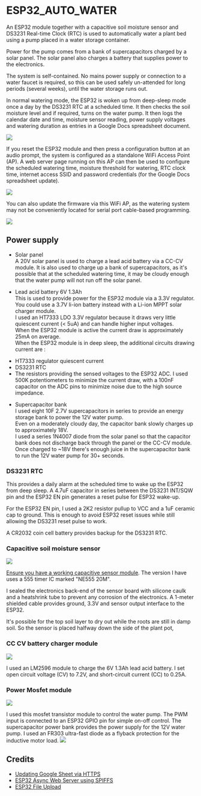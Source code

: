 # ESP32_AUTO_WATER

An ESP32 module together with a capacitive soil moisture sensor and DS3231 Real-time Clock (RTC) is used to automatically water a plant bed using a pump placed in a water storage container. 

Power for the pump comes from a bank of supercapacitors charged by a solar panel. The solar panel also charges a battery that supplies power to the electronics.

The system is self-contained. No mains power supply or connection to a water faucet is required, so this can be used safely un-attended for long periods (several weeks), until the water storage runs out.

In normal watering mode, the ESP32 is woken up from deep-sleep mode once a day by the DS3231 RTC at a scheduled time. It then checks the soil moisture level and if required, turns on the water pump. It then logs the calendar date and time, moisture sensor reading, power supply voltages and watering duration as entries in a Google Docs spreadsheet document. 

<img src="docs/autowater_gs_update.png" />

If you reset the ESP32 module and then press a configuration button at an audio prompt, the system is configured as a standalone WiFi Access Point (AP). A web server page running on this AP can then be used to configure the scheduled watering time, moisture threshold for watering, RTC clock time, internet access SSID and password credentials (for the Google Docs spreadsheet update). 

<img src="docs/ap_config_homepage.png" />

You can also update the firmware via this WiFi AP, as the watering system may not be conveniently located for serial port cable-based programming.

<img src="docs/ap_firmware_update.png" />

## Power supply

* Solar panel<br>
A 20V solar panel is used to charge a lead acid battery via a CC-CV module. It is also used to charge up a bank of supercapacitors, as it's possible that at the scheduled watering time, it may be cloudy enough that the water pump will not run off the solar panel.

* Lead acid battery 6V 1.3Ah<br>
This is used to provide power for the ESP32 module via a 3.3V regulator. You could use a 3.7V li-ion battery instead with a Li-ion MPPT solar charger module.<br>
I used an HT7333 LDO 3.3V regulator because it draws very little quiescent current (< 5uA) and can handle higher input voltages. <br>
When the ESP32 module is active the current draw is approximately 25mA on average. <br>
When the ESP32 module is in deep sleep, the additional circuits drawing current are :
- HT7333 regulator quiescent current
- DS3231 RTC
- The resistors providing the sensed voltages to the ESP32 ADC. I used 500K potentiometers to minimize the current draw, with a 100nF capacitor on the ADC pins to minimize noise due to the high source impedance.

* Supercapacitor bank<br>
I used eight 10F 2.7V supercapacitors in series to provide an energy storage bank to power the 12V water pump.<br>
Even on a moderately cloudy day, the capacitor bank slowly charges up to approximately 18V.<br>
I used a series 1N4007 diode from the solar panel so that the capacitor bank does not discharge back through the panel or the CC-CV module. Once charged to ~18V there's enough juice in the supercapacitor bank to run the 12V water pump for 30+ seconds.

### DS3231 RTC 
This provides a daily alarm at the scheduled time to wake up the ESP32 from deep sleep. A 4.7uF capacitor in series between the DS3231 INT/SQW pin and the ESP32 EN pin generates a reset pulse for ESP32 wake-up.

For the ESP32 EN pin, I used a 2K2 resistor pullup to VCC and a 1uF ceramic cap to ground. This is enough to avoid ESP32 reset issues while still allowing the DS3231 reset pulse to work.

A CR2032 coin cell battery provides backup for the DS3231 RTC. 

### Capacitive soil moisture sensor
<img src="docs/capacitive_sensor.png" />

[Ensure you have a working capacitive sensor module](https://www.youtube.com/watch?v=IGP38bz-K48). The version I have uses a 555 timer IC marked "NE555 20M". 

I sealed the electronics back-end of the sensor board with silicone caulk and a heatshrink tube to prevent any corrosion of the electronics. A 1-meter shielded cable provides ground, 3.3V and sensor output interface to the ESP32.

It's possible for the top soil layer to dry out while the roots are still in damp soil. So the sensor is placed halfway down the side of the plant pot, 

### CC CV battery charger module

<img src="docs/cc_cv_module.png" />

I used an LM2596 module to charge the 6V 1.3Ah lead acid battery. I set open circuit voltage (CV) to 7.2V, and short-circuit current (CC) to 0.25A.

### Power Mosfet module

<img src="docs/mosfet_control_module.png" />

I used this mosfet transistor module to control the water pump. The PWM input is connected to an ESP32 GPIO pin for simple on-off control. 
The supercapacitor power bank provides the power supply for the 12V water pump. I used an FR303 ultra-fast diode as a flyback protection for the inductive motor load.
<img src="docs/LR7843-MOSFET-Control-Module-Schematic.jpg" />


## Credits
* [Updating Google Sheet via HTTPS](https://stackoverflow.com/questions/69685813/problem-esp32-send-data-to-google-sheet-through-google-app-script)
* [ESP32 Async Web Server using SPIFFS]( https://randomnerdtutorials.com/esp32-web-server-spiffs-spi-flash-file-system/)
* [ESP32 File Upload](https://github.com/smford/esp32-asyncwebserver-fileupload-example)